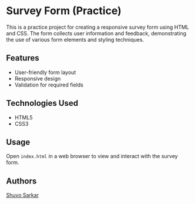 # Survey Form (Practice)

This is a practice project for creating a responsive survey form using HTML and CSS. The form collects user information and feedback, demonstrating the use of various form elements and styling techniques.


## Features

- User-friendly form layout
- Responsive design
- Validation for required fields


## Technologies Used

- HTML5
- CSS3


## Usage

Open `index.html` in a web browser to view and interact with the survey form.


## Authors

[Shuvo Sarkar](https://www.linkedin.com/in/shuvosarkarofficial)

